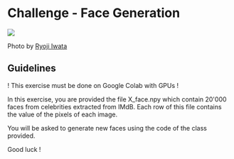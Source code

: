 # Challenge - Face Generation

![](https://images.unsplash.com/photo-1528642474498-1af0c17fd8c3?ixlib=rb-1.2.1&ixid=eyJhcHBfaWQiOjEyMDd9&auto=format&fit=crop&w=1050&q=80)

Photo by [Ryoji Iwata](https://unsplash.com/photos/IBaVuZsJJTo)

## Guidelines

! This exercise must be done on Google Colab with GPUs !

In this exercise, you are provided the file X_face.npy which contain 20'000 faces from celebrities extracted from IMdB. Each row of this file contains the value of the pixels of each image.

You will be asked to generate new faces using the code of the class provided.

Good luck !